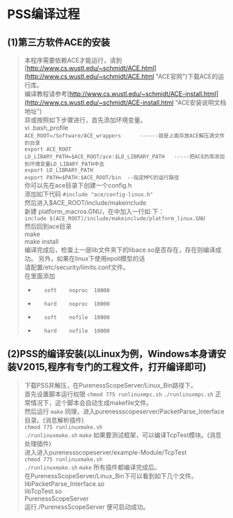 # PSS编译过程  
## (1)第三方软件ACE的安装  
> 本程序需要依赖ACE才能运行，请到[http://www.cs.wustl.edu/~schmidt/ACE.html](http://www.cs.wustl.edu/~schmidt/ACE.html "ACE官网")下载ACE的运行库。  
> 编译教程请参考[http://www.cs.wustl.edu/~schmidt/ACE-install.html](http://www.cs.wustl.edu/~schmidt/ACE-install.html "ACE安装说明文档地址")  
> 异或按照如下步骤进行，首先添加环境变量。  
> vi .bash_profile  
> `ACE_ROOT=/Software/ACE_wrappers      ------就是上面存放ACE解压源文件的目录`  
> `export ACE_ROOT`  
> `LD_LIBARY_PATH=$ACE_ROOT/ace:$LD_LIBRARY_PATH   -----把ACE的库添加到环境变量LD_LIBARY_PATH中去`   
> `export LD_LIBRARY_PATH`  
> `export PATH=$PATH:$ACE_ROOT/bin  --指定MPC的运行路径`    
> 你可以先在ace目录下创建一个config.h  
> 添加如下代码
> `#include "ace/config-linux.h"`    
> 然后进入$ACE_ROOT/include/makeinclude  
> 新建 platform_macros.GNU，在中加入一行如 下：  
> `include $(ACE_ROOT)/include/makeinclude/platform_linux.GNU`  
> 然后回到ace目录  
> make  
> make install  
> 编译完成后，检查上一层lib文件夹下的libace.so是否存在，存在则编译成功。 
> 另外，如果在linux下使用epoll模型的话  
> 请配置/etc/security/limits.conf文件。  
> 在里面添加  
> *        soft    noproc  10000  
> *        hard    noproc  10000  
> *        soft    nofile  10000  
> *        hard    nofile  10000   
## (2)PSS的编译安装(以Linux为例，Windows本身请安装V2015,程序有专门的工程文件，打开编译即可)
> 下载PSS并解压，在PurenessScopeServer/Linux_Bin路径下。  
> 首先设置脚本运行权限
> `chmod 775 runlinuxmpc.sh` 
> `./runlinuxmpc.sh` 
> 正常情况下，这个脚本会自动生成makefile文件。  
> 然后运行
> `make` 
> 同理，进入purenessscopeserver/PacketParse_Interface目录。(消息解析插件)  
> `chmod 775 runlinuxmake.sh`  
> `./runlinuxmake.sh`
> `make` 
> 如果要测试框架，可以编译TcpTest模块。(消息处理插件)   
> 进入进入purenessscopeserver/example-Module/TcpTest  
> `chmod 775 runlinuxmake.sh`  
> `./runlinuxmake.sh`
> `make` 
> 所有插件都编译完成后。  
> 在PurenessScopeServer/Linux_Bin下可以看到如下几个文件。  
> libPacketParse_Interface.so  
> libTcpTest.so  
> PurenessScopeServer  
> 运行./PurenessScopeServer  便可启动成功。


